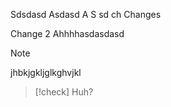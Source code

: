 Sdsdasd 
Asdasd
 A 
 S sd ch
 Changes
 
 Change 2 
Ahhhhasdasdasd


> [!note] 
>  jhbkjgkljglkghvjkl

> [!check] 
> Huh? 



